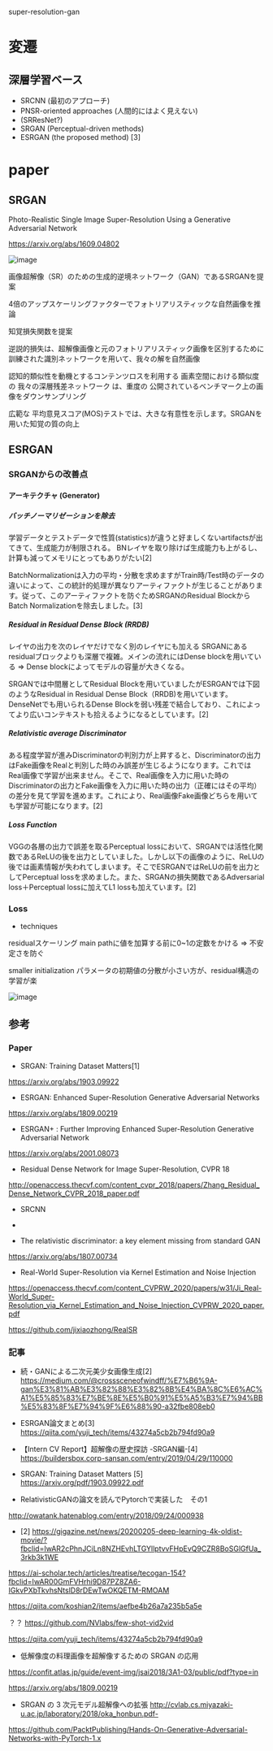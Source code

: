 super-resolution-gan

# 変遷
## 深層学習ベース

- SRCNN (最初のアプローチ)
- PNSR-oriented approaches (人間的にはよく見えない)
- (SRResNet?)
- SRGAN (Perceptual-driven methods)
- ESRGAN (the proposed method)
[3]

# paper

## SRGAN

Photo-Realistic Single Image Super-Resolution Using a Generative Adversarial Network

https://arxiv.org/abs/1609.04802

![image](https://user-images.githubusercontent.com/34574033/77926617-48095280-72e1-11ea-9314-73e8cd6edebf.png)

画像超解像（SR）のための生成的逆境ネットワーク（GAN）であるSRGANを提案

4倍のアップスケーリングファクターでフォトリアリスティックな自然画像を推論

知覚損失関数を提案

逆説的損失は、超解像画像と元のフォトリアリスティック画像を区別するために訓練された識別ネットワークを用いて、我々の解を自然画像

認知的類似性を動機とするコンテンツロスを利用する 画素空間における類似度の 我々の深層残差ネットワーク は、重度の 公開されているベンチマーク上の画像をダウンサンプリング

広範な
平均意見スコア(MOS)テストでは、大きな有意性を示します。SRGANを用いた知覚の質の向上

## ESRGAN

### SRGANからの改善点

#### アーキテクチャ (Generator)

##### バッチノーマリゼーションを除去

学習データとテストデータで性質(statistics)が違うと好ましくないartifactsが出てきて、生成能力が制限される。
BNレイヤを取り除けば生成能力も上がるし、計算も減ってメモリにとってもありがたい[2]

BatchNormalizationは入力の平均・分散を求めますがTrain時/Test時のデータの違いによって、この統計的処理が異なりアーティファクトが生じることがあります。従って、このアーティファクトを防ぐためSRGANのResidual BlockからBatch Normalizationを除去しました。[3]


##### Residual in Residual Dense Block (RRDB)
レイヤの出力を次のレイヤだけでなく別のレイヤにも加える
SRGANにあるresidualブロックよりも深層で複雑。メインの流れにはDense blockを用いている
=> Dense blockによってモデルの容量が大きくなる。

SRGANでは中間層としてResidual Blockを用いていましたがESRGANでは下図のようなResidual in Residual Dense Block（RRDB)を用いています。DenseNetでも用いられるDense Blockを弱い残差で結合しており、これによってより広いコンテキストも拾えるようになるとしています。[2]

##### Relativistic average Discriminator

ある程度学習が進みDiscriminatorの判別力が上昇すると、Discriminatorの出力はFake画像をRealと判別した時のみ誤差が生じるようになります。これではReal画像で学習が出来ません。そこで、Real画像を入力に用いた時のDiscriminatorの出力とFake画像を入力に用いた時の出力（正確にはその平均）の差分を見て学習を進めます。これにより、Real画像Fake画像どちらを用いても学習が可能になります。[2]

##### Loss Function
VGGの各層の出力で誤差を取るPerceptual lossにおいて、SRGANでは活性化関数であるReLUの後を出力としていました。しかし以下の画像のように、ReLUの後では画素情報が失われてしまいます。そこでESRGANではReLUの前を出力としてPerceptual lossを求めました。また、SRGANの損失関数であるAdversarial loss＋Perceptual lossに加えてL1 lossも加えています。[2]


### Loss




- techniques

residualスケーリング
main pathに値を加算する前に0~1の定数をかける
=> 不安定さを防ぐ

smaller initialization
パラメータの初期値の分散が小さい方が、residual構造の学習が楽
  

![image](https://user-images.githubusercontent.com/34574033/77927764-8e12e600-72e2-11ea-9d16-56ce2be17e67.png)


## 参考

### Paper
- SRGAN: Training Dataset Matters[1]

https://arxiv.org/abs/1903.09922

- ESRGAN: Enhanced Super-Resolution Generative Adversarial Networks

https://arxiv.org/abs/1809.00219

- ESRGAN+ : Further Improving Enhanced Super-Resolution Generative Adversarial Network

https://arxiv.org/abs/2001.08073

- Residual Dense Network for Image Super-Resolution, CVPR 18

http://openaccess.thecvf.com/content_cvpr_2018/papers/Zhang_Residual_Dense_Network_CVPR_2018_paper.pdf

- SRCNN

- 

- The relativistic discriminator: a key element missing from standard GAN

https://arxiv.org/abs/1807.00734

- Real-World Super-Resolution via Kernel Estimation and Noise Injection

https://openaccess.thecvf.com/content_CVPRW_2020/papers/w31/Ji_Real-World_Super-Resolution_via_Kernel_Estimation_and_Noise_Injection_CVPRW_2020_paper.pdf

https://github.com/jixiaozhong/RealSR


### 記事
- 続・GANによる二次元美少女画像生成[2]
https://medium.com/@crosssceneofwindff/%E7%B6%9A-gan%E3%81%AB%E3%82%88%E3%82%8B%E4%BA%8C%E6%AC%A1%E5%85%83%E7%BE%8E%E5%B0%91%E5%A5%B3%E7%94%BB%E5%83%8F%E7%94%9F%E6%88%90-a32fbe808eb0

- ESRGAN論文まとめ[3]
https://qiita.com/yuji_tech/items/43274a5cb2b794fd90a9

- 【Intern CV Report】超解像の歴史探訪 -SRGAN編-[4]
https://buildersbox.corp-sansan.com/entry/2019/04/29/110000

- SRGAN: Training Dataset Matters [5]
https://arxiv.org/pdf/1903.09922.pdf


- RelativisticGANの論文を読んでPytorchで実装した　その1

http://owatank.hatenablog.com/entry/2018/09/24/000938

- [2]
https://gigazine.net/news/20200205-deep-learning-4k-oldist-movie/?fbclid=IwAR2cPhnJCiLn8NZHEvhLTGYllptvvFHpEvQ9CZR8BoSGlGfUa_3rkb3k1WE




https://ai-scholar.tech/articles/treatise/tecogan-154?fbclid=IwAR00GmFVHrhi9D87PZ8ZA6-IGkvPXbTkvhsNtslD8rDEwTwOKQETM-RMOAM


https://qiita.com/koshian2/items/aefbe4b26a7a235b5a5e


？？
https://github.com/NVlabs/few-shot-vid2vid




https://qiita.com/yuji_tech/items/43274a5cb2b794fd90a9

- 低解像度の料理画像を超解像するための SRGAN の応用

https://confit.atlas.jp/guide/event-img/jsai2018/3A1-03/public/pdf?type=in

https://arxiv.org/abs/1809.00219

- SRGAN の 3 次元モデル超解像への拡張
http://cvlab.cs.miyazaki-u.ac.jp/laboratory/2018/oka_honbun.pdf- 

https://github.com/PacktPublishing/Hands-On-Generative-Adversarial-Networks-with-PyTorch-1.x



